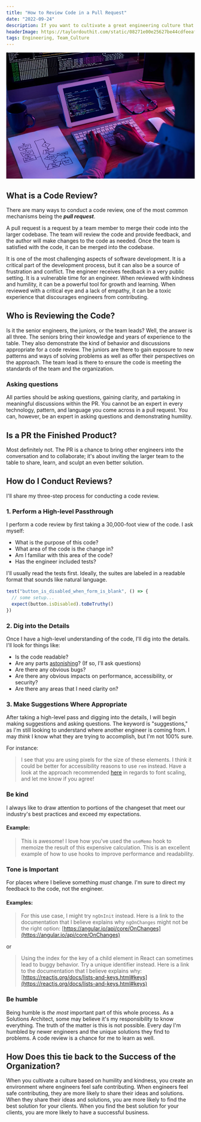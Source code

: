 ```yaml
---
title: "How to Review Code in a Pull Request"
date: "2022-09-24"
description: If you want to cultivate a great engineering culture that encourages collaboration and growth, you must look closely at how you conduct code reviews. The wrong approach can lead to a toxic environment that discourages engineers from contributing. The right approach can fuel growth, innovation, and wonderful outcomes for your organization, clients, and team.
headerImage: https://taylordouthit.com/static/08271e00e25627be44cdfeeaffc5dd2d/a2510/pull-request.jpg
tags: Engineering, Team_Culture
---
```


![Illustration of a pull request](./pull-request.jpg)

## What is a Code Review?

There are many ways to conduct a code review, one of the most common mechanisms being the _**pull request**_.

A pull request is a request by a team member to merge their code into the larger codebase. The team will review the code and provide feedback, and the author will make changes to the code as needed. Once the team is satisfied with the code, it can be merged into the codebase.

It is one of the most challenging aspects of software development. It is a critical part of the development process, but it can also be a source of frustration and conflict. The engineer receives feedback in a very public setting. It is a vulnerable time for an engineer. When reviewed with kindness and humility, it can be a powerful tool for growth and learning. When reviewed with a critical eye and a lack of empathy, it can be a toxic experience that discourages engineers from contributing.

## Who is Reviewing the Code?

Is it the senior engineers, the juniors, or the team leads? Well, the answer is all three. The seniors bring their knowledge and years of experience to the table. They also demonstrate the kind of behavior and discussions appropriate for a code review. The juniors are there to gain exposure to new patterns and ways of solving problems as well as offer their perspectives on the approach. The team lead is there to ensure the code is meeting the standards of the team and the organization.

### Asking questions

All parties should be asking questions, gaining clarity, and partaking in meaningful discussions within the PR. You cannot be an expert in every technology, pattern, and language you come across in a pull request. You can, however, be an expert in asking questions and demonstrating humility.

## Is a PR the Finished Product?

Most definitely not. The PR is a chance to bring other engineers into the conversation and to collaborate; it's about inviting the larger team to the table to share, learn, and sculpt an even better solution.

## How do I Conduct Reviews?

I'll share my three-step process for conducting a code review.

### 1. Perform a High-level Passthrough

I perform a code review by first taking a 30,000-foot view of the code. I ask myself:

- What is the purpose of this code?
- What area of the code is the change in?
- Am I familiar with this area of the code?
- Has the engineer included tests?

I'll usually read the tests first. Ideally, the suites are labeled in a readable format that sounds like natural language.

```js
test("button_is_disabled_when_form_is_blank", () => {
  // some setup...
  expect(button.isDisabled).toBeTruthy()
})
```

### 2. Dig into the Details

Once I have a high-level understanding of the code, I'll dig into the details. I'll look for things like:

- Is the code readable?
- Are any parts [astonishing](https://en.wikipedia.org/wiki/Principle_of_least_astonishment)? (If so, I'll ask questions)
- Are there any obvious bugs?
- Are there any obvious impacts on performance, accessibility, or security?
- Are there any areas that I need clarity on?

### 3. Make Suggestions Where Appropriate

After taking a high-level pass and digging into the details, I will begin making suggestions and asking questions. The keyword is "suggestions," as I'm still looking to understand where another engineer is coming from. I may _think_ I know what they are trying to accomplish, but I'm not 100% sure.

For instance:

> I see that you are using pixels for the size of these elements. I think it could be better for accessibility reasons to use `rem` instead. Have a look at the approach recommended [here](https://www.joshwcomeau.com/css/surprising-truth-about-pixels-and-accessibility/) in regards to font scaling, and let me know if you agree!

### Be kind

I always like to draw attention to portions of the changeset that meet our industry's best practices and exceed my expectations.

#### Example:

> This is awesome! I love how you've used the `useMemo` hook to memoize the result of this expensive calculation. This is an excellent example of how to use hooks to improve performance and readability.

### Tone is Important

For places where I believe something _must_ change. I'm sure to direct my feedback to the code, not the engineer.

#### Examples:

> For this use case, I might try `ngOnInit` instead. Here is a link to the documentation that I believe explains why `ngOnChanges` might not be the right option: [https://angular.io/api/core/OnChanges](https://angular.io/api/core/OnChanges)

or

> Using the index for the key of a child element in React can sometimes lead to buggy behavior. Try a unique identifier instead. Here is a link to the documentation that I believe explains why: [https://reactjs.org/docs/lists-and-keys.html#keys](https://reactjs.org/docs/lists-and-keys.html#keys)

### Be humble

Being humble is _the most_ important part of this whole process. As a Solutions Architect, some may believe it's my responsibility to know everything. The truth of the matter is this is not possible. Every day I'm humbled by newer engineers and the unique solutions they find to problems. A code review is a chance for me to learn as well.

## How Does this tie back to the Success of the Organization?

When you cultivate a culture based on humility and kindness, you create an environment where engineers feel safe contributing. When engineers feel safe contributing, they are more likely to share their ideas and solutions. When they share their ideas and solutions, you are more likely to find the best solution for your clients. When you find the best solution for your clients, you are more likely to have a successful business.
